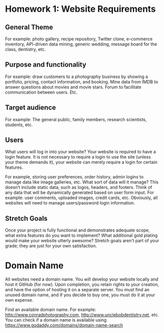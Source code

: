 # Homework 1: Website Requirements

## General Theme
For example: photo gallery, recipe repository, Twitter clone, e-commerce inventory, API-driven data mining, generic wedding,
message board for the class, dentistry, etc.

## Purpose and functionality
For example: draw customers to a photography business by showing a portfolio, pricing, contact information, and booking. 
Mine data from IMDB to answer questions about movies and movie stars. Forum to facilitate communication between users. Etc.

## Target audience
For example: The general public, family members, research scientists, students, etc.

## Users
What users will log in into your website? Your website is required to have a login feature. It is not necessary to require
a login to use the site (unless your theme demands it), your website can merely require a login for certain features.

For example, storing user preferences, order history, admin logins to manage data like image galleries, etc.
What sort of data will it manage? This doesn’t include static data, such as logos, headers, and footers. Think of any data 
that will be dynamically generated based on user form input. For example: user comments, uploaded images, credit cards, etc.
Obviously, all websites will need to manage users/password login information.

## Stretch Goals
Once your project is fully functional and demonstrates adequate scope, what extra features do you want to implement? What
additional gold plating would make your website utterly awesome? Stretch goals aren’t part of your grade; they are just for
your own satisfaction.

# Domain Name

All websites need a domain name. You will develop your website locally and host it GitHub (for now). Upon completion, you
retain rights to your creation, and have the option of hosting it on a separate server. You must find an unused domain name,
and if you decide to buy one, you must do it at your own expense.

Find an available domain name. For example: http://www.conradphotography.com, http://www.unclebobdentistry.net, etc.
You can check if a domain name is available using https://www.godaddy.com/domains/domain-name-search
